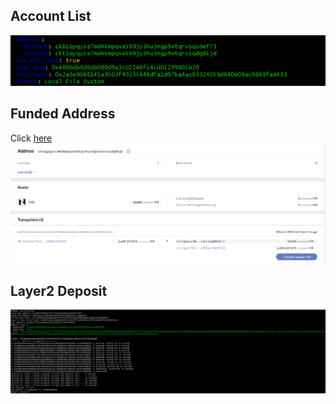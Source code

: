 

## Account List ##
![AccountList](accountlist.png)

## Funded Address ##
Click [here](https://explorer.nervos.org/aggron/address/ckt1qyqysz7md4kmpqxe509jy3hu3ngp9xtqrvsqdg8kjd)
![FundedAddress](fundedaddress.png)

## Layer2 Deposit ##
![Layer2Deposit](Layer2Deposit.png)